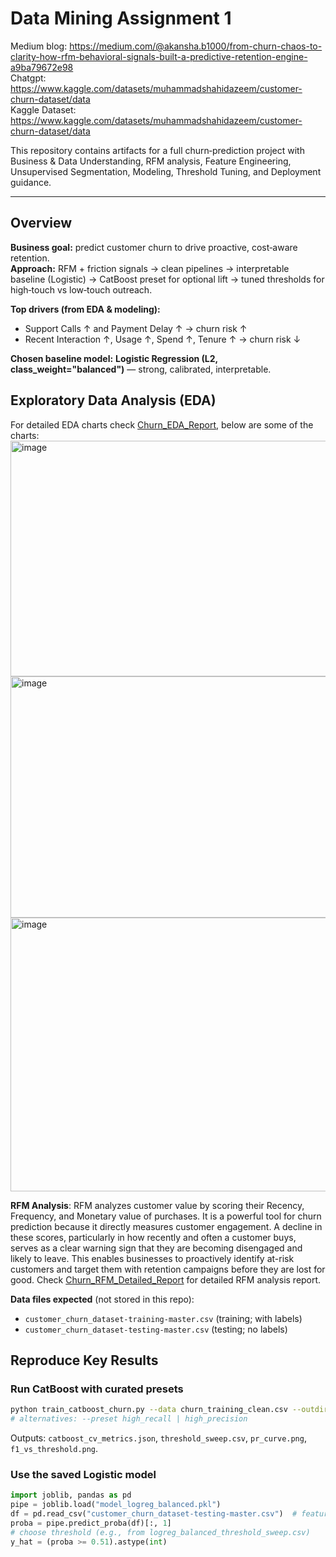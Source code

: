 # Data Mining Assignment 1
Medium blog: https://medium.com/@akansha.b1000/from-churn-chaos-to-clarity-how-rfm-behavioral-signals-built-a-predictive-retention-engine-a9ba79672e98 <br>
Chatgpt: https://www.kaggle.com/datasets/muhammadshahidazeem/customer-churn-dataset/data <br>
Kaggle Dataset: https://www.kaggle.com/datasets/muhammadshahidazeem/customer-churn-dataset/data <br>

This repository contains artifacts for a full churn‑prediction project with Business & Data Understanding, RFM analysis, Feature Engineering, Unsupervised Segmentation, Modeling, Threshold Tuning, and Deployment guidance.

---

## Overview

**Business goal:** predict customer churn to drive proactive, cost‑aware retention.  
**Approach:** RFM + friction signals → clean pipelines → interpretable baseline (Logistic) → CatBoost preset for optional lift → tuned thresholds for high‑touch vs low‑touch outreach.

**Top drivers (from EDA & modeling):**
- Support Calls ↑ and Payment Delay ↑ → churn risk ↑  
- Recent Interaction ↑, Usage ↑, Spend ↑, Tenure ↑ → churn risk ↓

**Chosen baseline model:** **Logistic Regression (L2, class_weight="balanced")** — strong, calibrated, interpretable.

## Exploratory Data Analysis (EDA)
For detailed EDA charts check [Churn_EDA_Report](https://github.com/AkanshA0/DataMining-Assignment-1/blob/master/Churn_EDA_Report.pdf), below are some of the charts:
<img width="719" height="377" alt="image" src="https://github.com/user-attachments/assets/9efda0f3-e918-483a-a083-bcf74f711946" />
<img width="786" height="386" alt="image" src="https://github.com/user-attachments/assets/6550bf91-53d1-4a16-9b8c-c60020792578" />
<img width="866" height="438" alt="image" src="https://github.com/user-attachments/assets/2d4c4f32-177d-429d-b562-de3051d62f70" />

**RFM Analysis**: 
RFM analyzes customer value by scoring their Recency, Frequency, and Monetary value of purchases. It is a powerful tool for churn prediction because it directly measures customer engagement. A decline in these scores, particularly in how recently and often a customer buys, serves as a clear warning sign that they are becoming disengaged and likely to leave. This enables businesses to proactively identify at-risk customers and target them with retention campaigns before they are lost for good.
Check [Churn_RFM_Detailed_Report](https://github.com/AkanshA0/DataMining-Assignment-1/blob/master/Churn_RFM_Detailed_Report.pdf) for detailed RFM analysis report.

**Data files expected** (not stored in this repo):  
- `customer_churn_dataset-training-master.csv` (training; with labels)  
- `customer_churn_dataset-testing-master.csv` (testing; no labels)

## Reproduce Key Results

### Run CatBoost with curated presets
```bash
python train_catboost_churn.py --data churn_training_clean.csv --outdir ./catboost_out --preset f1_optimized
# alternatives: --preset high_recall | high_precision
```
Outputs: `catboost_cv_metrics.json`, `threshold_sweep.csv`, `pr_curve.png`, `f1_vs_threshold.png`.

### Use the saved Logistic model
```python
import joblib, pandas as pd
pipe = joblib.load("model_logreg_balanced.pkl")
df = pd.read_csv("customer_churn_dataset-testing-master.csv")  # features only
proba = pipe.predict_proba(df)[:, 1]
# choose threshold (e.g., from logreg_balanced_threshold_sweep.csv)
y_hat = (proba >= 0.51).astype(int)
```
